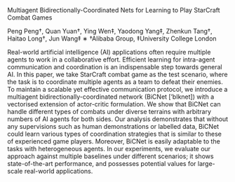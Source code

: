 Multiagent Bidirectionally-Coordinated Nets
for Learning to Play StarCraft Combat Games

Peng Peng†, Quan Yuan†, Ying Wen‡, Yaodong Yang‡, Zhenkun Tang†, Haitao Long†, Jun Wang‡ ∗
†Alibaba Group, ‡University College London

Real-world artificial intelligence (AI) applications often require multiple agents
to work in a collaborative effort. Efficient learning for intra-agent communication
and coordination is an indispensable step towards general AI. In this paper, we take
StarCraft combat game as the test scenario, where the task is to coordinate multiple
agents as a team to defeat their enemies. To maintain a scalable yet effective
communication protocol, we introduce a multiagent bidirectionally-coordinated
network (BiCNet [’bIknet]) with a vectorised extension of actor-critic formulation.
We show that BiCNet can handle different types of combats under diverse terrains
with arbitrary numbers of AI agents for both sides. Our analysis demonstrates
that without any supervisions such as human demonstrations or labelled data,
BiCNet could learn various types of coordination strategies that is similar to these
of experienced game players. Moreover, BiCNet is easily adaptable to the tasks
with heterogeneous agents. In our experiments, we evaluate our approach against
multiple baselines under different scenarios; it shows state-of-the-art performance,
and possesses potential values for large-scale real-world applications.
